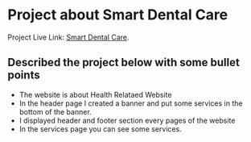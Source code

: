 # Project about Smart Dental Care

Project Live Link:  [Smart Dental Care](https://smart-dental-care-e3e93.web.app/).

## Described the project below with some bullet points

* The website is about Health Relataed Website 
* In the header page I created a banner and put some services in the bottom of the banner.
* I displayed header and footer section every pages of the website
* In the services page you can see some services.